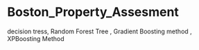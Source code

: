 # Boston_Property_Assesment
decision tress, Random Forest Tree , Gradient Boosting method , XPBoosting Method
